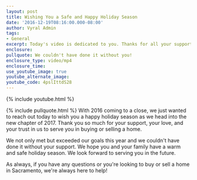 ```yaml
---
layout: post
title: Wishing You a Safe and Happy Holiday Season
date: '2016-12-19T08:16:00.000-08:00'
author: Vyral Admin
tags:
- General
excerpt: Today's video is dedicated to you. Thanks for all your support in 2016 and beyond.
enclosure:
pullquote: We couldn't have done it without you!
enclosure_type: video/mp4
enclosure_time:
use_youtube_image: true
youtube_alternate_image:
youtube_code: 4pslIttdS28
---
```

{% include youtube.html %}

{% include pullquote.html %}
With 2016 coming to a close, we just wanted to reach out today to wish you a happy holiday season as we head into the new chapter of 2017. Thank you so much for your support, your love, and your trust in us to serve you in buying or selling a home.

We not only met but exceeded our goals this year and we couldn't have done it without your support.
We hope you and your family have a warm and safe holiday season. We look forward to serving you in the future.

As always, if you have any questions or you're looking to buy or sell a home in Sacramento, we're always here to help!
